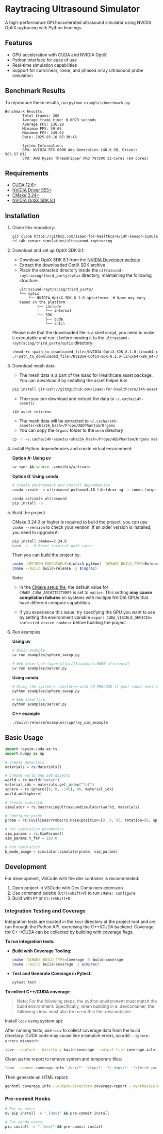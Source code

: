 # Raytracing Ultrasound Simulator

A high-performance GPU-accelerated ultrasound simulator using NVIDIA OptiX raytracing with Python bindings.

## Features

- GPU acceleration with CUDA and NVIDIA OptiX
- Python interface for ease of use
- Real-time simulation capabilities
- Support for curvilinear, linear, and phased array ultrasound probe simulation

## Benchmark Results
To reproduce these results, run `python examples/benchmark.py`.
```
Benchmark Results:
        Total frames: 200
        Average frame time: 0.0073 seconds
        Average FPS: 136.28
        Minimum FPS: 59.66
        Maximum FPS: 249.62
        Date: 2025-03-16 07:38:46

        System Information:
        GPU: NVIDIA RTX 6000 Ada Generation (48.0 GB, Driver: 565.57.01)
        CPU: AMD Ryzen Threadripper PRO 7975WX 32-Cores (64 cores)

```
## Requirements

- [CUDA 12.6+](https://docs.nvidia.com/cuda/cuda-quick-start-guide/index.html#)
- [NVIDIA Driver 555+](https://www.nvidia.com/en-us/drivers/)
- [CMake 3.24+](https://cmake.org/)
- [NVIDIA OptiX SDK 8.1](https://developer.nvidia.com/designworks/optix/downloads/legacy)

## Installation

1. Clone this repository:
   ```bash
   git clone https://github.com/isaac-for-healthcare/i4h-sensor-simulation.git
   cd i4h-sensor-simulation/ultrasound-raytracing
   ```

2. Download and set up OptiX SDK 8.1:
   - Download OptiX SDK 8.1 from the [NVIDIA Developer website](https://developer.nvidia.com/designworks/optix/downloads/legacy)
   - Extract the downloaded OptiX SDK archive
   - Place the extracted directory inside the `ultrasound-raytracing/third_party/optix` directory, maintaining the following structure:
     ```
     ultrasound-raytracing/third_party/
     └── optix
         └── NVIDIA-OptiX-SDK-8.1.0-<platform>  # Name may vary based on the platform
             ├── include
             │   └── internal
             └── SDK
                 ├── cuda
                 └── sutil
     ```

   Please note that the downloaded file is a shell script, you need to make it executable and run it before moving it to the `ultrasound-raytracing/third_party/optix` directory:

     ```bash
     chmod +x <path_to_downloaded_file>/NVIDIA-OptiX-SDK-8.1.0-linux64-x86_64-35015278.sh
     ./<path_to_downloaded_file>/NVIDIA-OptiX-SDK-8.1.0-linux64-x86_64-35015278.sh
     ```

3. Download mesh data:
   - The mesh data is a part of the Isaac for Healthcare asset package. You can download it by installing the asset helper tool:
   ```bash
   pip install git+ssh://git@github.com/isaac-for-healthcare/i4h-asset-catalog.git
   ```

   - Then you can download and extract the data to `~/.cache/i4h-assets/`
   ```bash
   i4h-asset-retrieve
   ```

   - The mesh data will be extracted to `~/.cache/i4h-assets/<sha256_hash>/Props/ABDPhantom/Organs`
   - You can copy the `Organs` folder to the `mesh` directory

   ```bash
   cp -r ~/.cache/i4h-assets/<sha256_hash>/Props/ABDPhantom/Organs mesh
   ```

4. Install Python dependencies and create virtual environment:

   **Option A: Using uv**
   ```bash
   uv sync && source .venv/bin/activate
   ```

   **Option B: Using conda**
   ```bash
   # Create environment and install dependencies
   conda create -n ultrasound python=3.10 libstdcxx-ng -c conda-forge -y

   conda activate ultrasound
   pip install -e .
   ```

5. Build the project

   CMake 3.24.0 or higher is required to build the project, you can use `cmake --version` to check your version. If an older version is installed, you need to upgrade it:

   ```bash
   pip install cmake==3.24.0
   hash -r   # Reset terminal path cache
   ```

   Then you can build the project by:

   ```bash
   cmake -DPYTHON_EXECUTABLE=$(which python) -DCMAKE_BUILD_TYPE=Release -B build-release
   cmake --build build-release -j $(nproc)
   ```

   Note:

   - In the [CMake setup file](./cmake/SetupCUDA.cmake), the default value for `CMAKE_CUDA_ARCHITECTURES` is set to `native`. This setting **may cause compilation failures** on systems with multiple NVIDIA GPUs that have different compute capabilities.

   - If you experience this issue, try specifying the GPU you want to use by setting the environment variable `export CUDA_VISIBLE_DEVICES=<selected device number>` before building the project.

6. Run examples

   **Using uv**
   ```bash
   # Basic example
   uv run examples/sphere_sweep.py

   # Web interface (open http://localhost:8000 afterward)
   uv run examples/server.py
   ```

   **Using conda**
   ```bash
   # Using the system's libstdc++ with LD_PRELOAD if your conda environment's version is too old
   python examples/sphere_sweep.py

   # Web interface
   python examples/server.py
   ```

   **C++ example**
   ```bash
   ./build-release/examples/cpp/ray_sim_example
   ```

## Basic Usage

```python
import raysim.cuda as rs
import numpy as np

# Create materials
materials = rs.Materials()

# Create world and add objects
world = rs.World("water")
material_idx = materials.get_index("fat")
sphere = rs.Sphere([0, 0, -145], 40, material_idx)
world.add(sphere)

# Create simulator
simulator = rs.RaytracingUltrasoundSimulator(world, materials)

# Configure probe
probe = rs.CuvilinearProbe(rs.Pose(position=[0, 0, 0], rotation=[0, np.pi, 0]))

# Set simulation parameters
sim_params = rs.SimParams()
sim_params.t_far = 180.0

# Run simulation
b_mode_image = simulator.simulate(probe, sim_params)
```

## Development

For development, VSCode with the dev container is recommended:
1. Open project in VSCode with Dev Containers extension
2. Use command palette (`Ctrl+Shift+P`) to run `CMake: Configure`
3. Build with `F7` or `Ctrl+Shift+B`

### Integration Testing and Coverage

Integration tests are located in the `test` directory at the project root and are run through the Python API, exercising the C++/CUDA backend. Coverage for C++/CUDA can be collected by building with coverage flags.

**To run integration tests:**

- **Build with Coverage Tooling:**
  ```bash
  cmake -DCMAKE_BUILD_TYPE=Coverage -B build-coverage
  cmake --build build-coverage -j $(nproc)

  ```

- **Test and Generate Coverage in Pytest:**
  ```bash
  pytest test
  ```

**To collect C++/CUDA coverage:**

> Note: For the following steps, the python environment must match the build environment. Specifically, when building in a .devcontainer, the following steps must also be run within the .devcontainer

Install `lcov` using system apt:

After running tests, use `lcov` to collect coverage data from the build directory. CUDA code may cause line mismatch errors, so add `--ignore-errors mismatch`:

```bash
lcov --capture --directory build-coverage --output-file coverage.info --ignore-errors mismatch --ignore-errors source
```

Clean up the report to remove system and temporary files:

```bash
lcov --remove coverage.info '/usr/*' '/tmp/*' '*/_deps/*' '*/third_party/*' --output-file coverage.cleaned.info
```

Then generate an HTML report:

```bash
genhtml coverage.info --output-directory coverage-report --synthesize-missing --ignore-errors source
```

### Pre-commit Hooks

```bash
# For uv users
uv pip install -e ".[dev]" && pre-commit install

# For conda users
pip install -e ".[dev]" && pre-commit install
```
